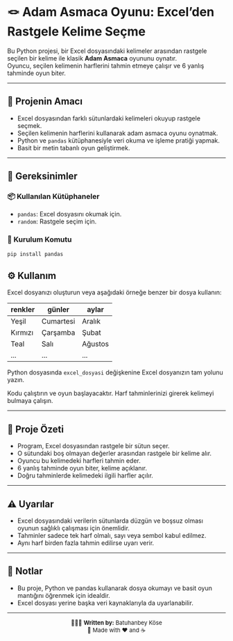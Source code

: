# 🪢 Adam Asmaca Oyunu: Excel’den Rastgele Kelime Seçme

Bu Python projesi, bir Excel dosyasındaki kelimeler arasından rastgele seçilen bir kelime ile klasik **Adam Asmaca** oyununu oynatır.  
Oyuncu, seçilen kelimenin harflerini tahmin etmeye çalışır ve 6 yanlış tahminde oyun biter.

---

## 🎯 Projenin Amacı

- Excel dosyasından farklı sütunlardaki kelimeleri okuyup rastgele seçmek.
- Seçilen kelimenin harflerini kullanarak adam asmaca oyunu oynatmak.
- Python ve `pandas` kütüphanesiyle veri okuma ve işleme pratiği yapmak.
- Basit bir metin tabanlı oyun geliştirmek.

---

## 🧰 Gereksinimler

### 📦 Kullanılan Kütüphaneler

- `pandas`: Excel dosyasını okumak için.
- `random`: Rastgele seçim için.

### 🔧 Kurulum Komutu

```bash
pip install pandas
```
## ⚙️ Kullanım

Excel dosyanızı oluşturun veya aşağıdaki örneğe benzer bir dosya kullanın:

| renkler  | günler    | aylar   |
|----------|-----------|---------|
| Yeşil    | Cumartesi | Aralık  |
| Kırmızı  | Çarşamba  | Şubat   |
| Teal     | Salı      | Ağustos |
| ...      | ...       | ...     |

Python dosyasında `excel_dosyasi` değişkenine Excel dosyanızın tam yolunu yazın.

Kodu çalıştırın ve oyun başlayacaktır. Harf tahminlerinizi girerek kelimeyi bulmaya çalışın.

---

## 🧠 Proje Özeti

- Program, Excel dosyasından rastgele bir sütun seçer.
- O sütundaki boş olmayan değerler arasından rastgele bir kelime alır.
- Oyuncu bu kelimedeki harfleri tahmin eder.
- 6 yanlış tahminde oyun biter, kelime açıklanır.
- Doğru tahminlerde kelimedeki ilgili harfler açılır.

---

## ⚠️ Uyarılar

- Excel dosyasındaki verilerin sütunlarda düzgün ve boşsuz olması oyunun sağlıklı çalışması için önemlidir.
- Tahminler sadece tek harf olmalı, sayı veya sembol kabul edilmez.
- Aynı harf birden fazla tahmin edilirse uyarı verir.

---

## 📌 Notlar

- Bu proje, Python ve pandas kullanarak dosya okumayı ve basit oyun mantığını öğrenmek için idealdir.
- Excel dosyası yerine başka veri kaynaklarıyla da uyarlanabilir.
  
---
<p align="center" style="font-size:small;">
 👨🏻‍💻 <b>Written by:</b> Batuhanbey Köse<br>
 🚀 Made with ❤️ and ☕
</p>
